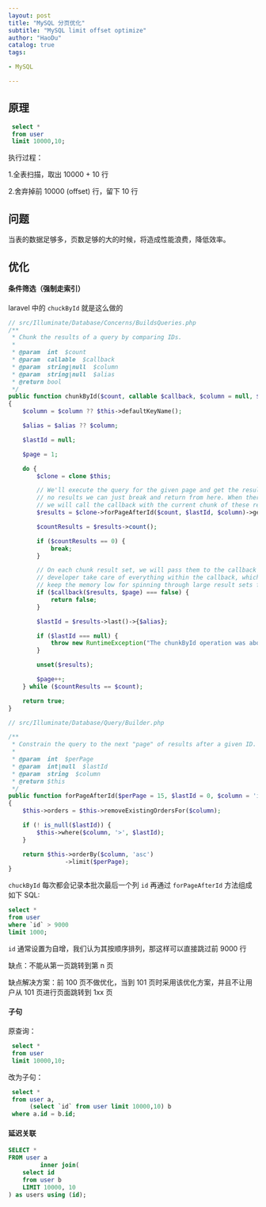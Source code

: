 ```yaml
---
layout: post 
title: "MySQL 分页优化"
subtitle: "MySQL limit offset optimize"
author: "HaoDu"
catalog: true 
tags:

- MySQL

---
```


## 原理

```sql
 select *
 from user
 limit 10000,10;
```

执行过程：

1.全表扫描，取出 10000 + 10 行

2.舍弃掉前 10000 (offset) 行，留下 10 行

## 问题

当表的数据足够多，页数足够的大的时候，将造成性能浪费，降低效率。

## 优化

#### 条件筛选（强制走索引）

laravel 中的 `chuckById` 就是这么做的

```php
// src/Illuminate/Database/Concerns/BuildsQueries.php
/**
 * Chunk the results of a query by comparing IDs.
 *
 * @param  int  $count
 * @param  callable  $callback
 * @param  string|null  $column
 * @param  string|null  $alias
 * @return bool
 */
public function chunkById($count, callable $callback, $column = null, $alias = null)
{
    $column = $column ?? $this->defaultKeyName();

    $alias = $alias ?? $column;

    $lastId = null;

    $page = 1;

    do {
        $clone = clone $this;

        // We'll execute the query for the given page and get the results. If there are
        // no results we can just break and return from here. When there are results
        // we will call the callback with the current chunk of these results here.
        $results = $clone->forPageAfterId($count, $lastId, $column)->get();

        $countResults = $results->count();

        if ($countResults == 0) {
            break;
        }

        // On each chunk result set, we will pass them to the callback and then let the
        // developer take care of everything within the callback, which allows us to
        // keep the memory low for spinning through large result sets for working.
        if ($callback($results, $page) === false) {
            return false;
        }

        $lastId = $results->last()->{$alias};

        if ($lastId === null) {
            throw new RuntimeException("The chunkById operation was aborted because the [{$alias}] column is not present in the query result.");
        }

        unset($results);

        $page++;
    } while ($countResults == $count);

    return true;
}

// src/Illuminate/Database/Query/Builder.php

/**
 * Constrain the query to the next "page" of results after a given ID.
 *
 * @param  int  $perPage
 * @param  int|null  $lastId
 * @param  string  $column
 * @return $this
 */
public function forPageAfterId($perPage = 15, $lastId = 0, $column = 'id')
{
    $this->orders = $this->removeExistingOrdersFor($column);

    if (! is_null($lastId)) {
        $this->where($column, '>', $lastId);
    }

    return $this->orderBy($column, 'asc')
                ->limit($perPage);
}
```

`chuckById` 每次都会记录本批次最后一个列 `id` 再通过  `forPageAfterId` 方法组成 如下 SQL:

```sql
select *
from user
where `id` > 9000
limit 1000;
```

`id` 通常设置为自增，我们认为其按顺序排列，那这样可以直接跳过前 9000 行

缺点：不能从第一页跳转到第 n 页

缺点解决方案：前 100 页不做优化，当到 101 页时采用该优化方案，并且不让用户从 101 页进行页面跳转到 1xx 页

#### 子句

原查询：

```sql
 select *
 from user
 limit 10000,10;
```

改为子句：

```sql
 select *
 from user a,
      (select `id` from user limit 10000,10) b
 where a.id = b.id;
```

#### 延迟关联

```sql
SELECT *
FROM user a
         inner join(
    select id
    from user b
    LIMIT 10000, 10
) as users using (id);
```

